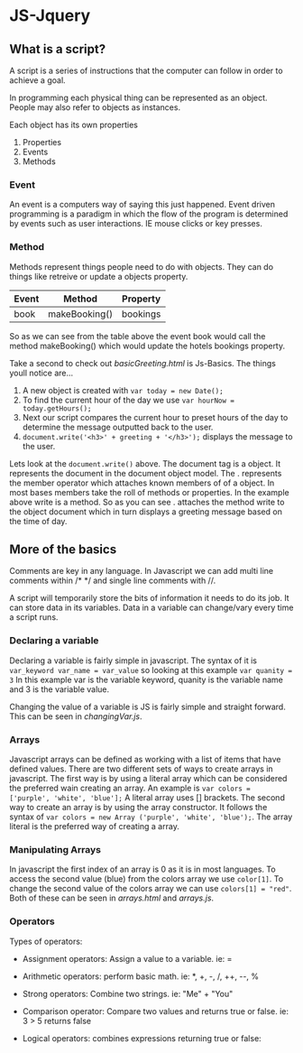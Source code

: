 # JS-Jquery

## What is a script?

A script is a series of instructions that the computer can follow in order to achieve a goal.

In programming each physical thing can be represented as an object. People may also refer to objects as instances.

Each object has its own properties

1.  Properties
2.  Events
3.  Methods

### Event

An event is a computers way of saying this just happened. Event driven programming is a paradigm in which the flow of the program is determined by events such as user interactions. IE mouse clicks or key presses.

### Method

Methods represent things people need to do with objects. They can do things like retreive or update a objects property.

| Event | Method        | Property |
| ----- | ------------- | -------- |
| book  | makeBooking() | bookings |

So as we can see from the table above the event book would call the method makeBooking() which would update the hotels bookings property.

Take a second to check out _basicGreeting.html_ is Js-Basics. The things youll notice are...

1.  A new object is created with `var today = new Date();`
2.  To find the current hour of the day we use `var hourNow = today.getHours();`
3.  Next our script compares the current hour to preset hours of the day to determine the message outputted back to the user.
4.  `document.write('<h3>' + greeting + '</h3>');` displays the message to the user.

Lets look at the `document.write()` above. The document tag is a object. It represents the document in the document object model. The . represents the member operator which attaches known members of of a object. In most bases members take the roll of methods or properties. In the example above write is a method. So as you can see . attaches the method write to the object document which in turn displays a greeting message based on the time of day.

## More of the basics

Comments are key in any language. In Javascript we can add multi line comments within /\* \*/ and single line comments with //.

A script will temporarily store the bits of information it needs to do its job. It can store data in its variables. Data in a variable can change/vary every time a script runs.

### Declaring a variable

Declaring a variable is fairly simple in javascript. The syntax of it is `var_keyword var_name = var_value` so looking at this example `var quanity = 3`
In this example var is the variable keyword, quanity is the variable name and 3 is the variable value.

Changing the value of a variable is JS is fairly simple and straight forward. This can be seen in _changingVar.js_.

### Arrays

Javascript arrays can be defined as working with a list of items that have defined values. There are two different sets of ways to create arrays in javascript. The first way is by using a literal array which can be considered the preferred wain creating an array. An example is `var colors = ['purple', 'white', 'blue'];` A literal array uses [] brackets. The second way to create an array is by using the array constructor. It follows the syntax of `var colors = new Array ('purple', 'white', 'blue');`. The array literal is the preferred way of creating a array.

### Manipulating Arrays

In javascript the first index of an array is 0 as it is in most languages. To access the second value (blue) from the colors array we use `color[1]`. To change the second value of the colors array we can use `colors[1] = "red"`. Both of these can be seen in _arrays.html_ and _arrays.js_.

### Operators

Types of operators:

* Assignment operators: Assign a value to a variable. ie: =

* Arithmetic operators: perform basic math. ie: \*, +, -, /, ++, --, %

* Strong operators: Combine two strings. ie: "Me" + "You"

* Comparison operator: Compare two values and returns true or false. ie: 3 > 5 returns false

* Logical operators: combines expressions returning true or false:
